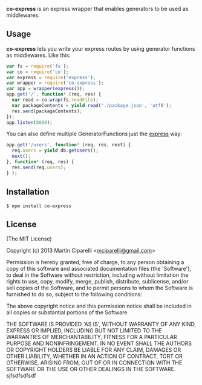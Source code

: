 **co-express** is an express wrapper that enables generators to be used as middlewares.

## Usage

**co-express** lets you write your express routes by using generator functions as middlewares.
Like this:

```js
var fs = require('fs');
var co = require('co');
var express = require('express');
var wrapper = require('co-express');
var app = wrapper(express());
app.get('/', function* (req, res) {
  var read = co.wrap(fs.readFile);
  var packageContents = yield read('./package.json', 'utf8');
  res.send(packageContents);
});
app.listen(8000);
```

You can also define multiple GeneratorFunctions just the [express](https://github.com/visionmedia/express) way:
```js
app.get('/users', function* (req, res, next) {
  req.users = yield db.getUsers();
  next();
}, function* (req, res) {
  res.send(req.users);
} );
```

## Installation

    $ npm install co-express

## License

(The MIT License)

Copyright (c) 2013 Martín Ciparelli &lt;mciparelli@gmail.com&gt;

Permission is hereby granted, free of charge, to any person obtaining
a copy of this software and associated documentation files (the
'Software'), to deal in the Software without restriction, including
without limitation the rights to use, copy, modify, merge, publish,
distribute, sublicense, and/or sell copies of the Software, and to
permit persons to whom the Software is furnished to do so, subject to
the following conditions:

The above copyright notice and this permission notice shall be
included in all copies or substantial portions of the Software.

THE SOFTWARE IS PROVIDED 'AS IS', WITHOUT WARRANTY OF ANY KIND,
EXPRESS OR IMPLIED, INCLUDING BUT NOT LIMITED TO THE WARRANTIES OF
MERCHANTABILITY, FITNESS FOR A PARTICULAR PURPOSE AND NONINFRINGEMENT.
IN NO EVENT SHALL THE AUTHORS OR COPYRIGHT HOLDERS BE LIABLE FOR ANY
CLAIM, DAMAGES OR OTHER LIABILITY, WHETHER IN AN ACTION OF CONTRACT,
TORT OR OTHERWISE, ARISING FROM, OUT OF OR IN CONNECTION WITH THE
SOFTWARE OR THE USE OR OTHER DEALINGS IN THE SOFTWARE.
sjfsdfsdfsdf
